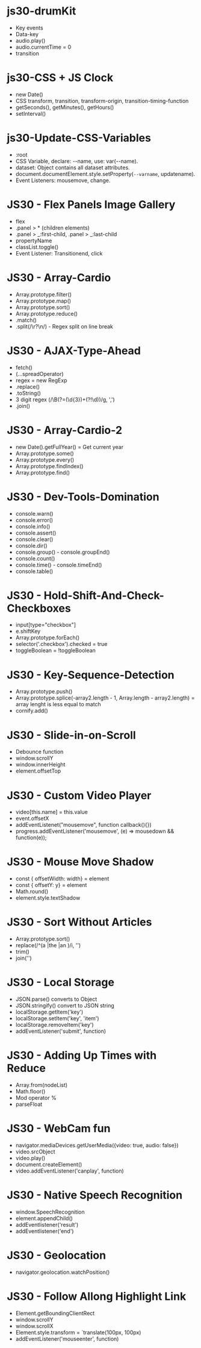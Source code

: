 # js30-drumKit

- Key events
- Data-key
- audio.play()
- audio.currentTime = 0
- transition

# js30-CSS + JS Clock

- new Date()
- CSS transform, transition, transform-origin, transition-timing-function
- getSeconds(), getMinutes(), getHours()
- setInterval()

# js30-Update-CSS-Variables

- :root
- CSS Variable, declare: --name, use: var(--name).
- dataset: Object contains all dataset attributes.
- document.documentElement.style.setProperty(`--varname`, updatename).
- Event Listeners: mousemove, change.

# JS30 - Flex Panels Image Gallery

- flex
- .panel > \* (children elements)
- .panel > _:first-child, .panel > _:last-child
- propertyName
- classList.toggle()
- Event Listener: Transitionend, click

# JS30 - Array-Cardio

- Array.prototype.filter()
- Array.prototype.map()
- Array.prototype.sort()
- Array.prototype.reduce()
- .match()
- .split(/\r?\n/) - Regex split on line break

# JS30 - AJAX-Type-Ahead

- fetch()
- (...spreadOperator)
- regex = new RegExp
- .replace()
- .toString()
- 3 digit regex (/\B(?=(\d{3})+(?!\d))/g, ',')
- .join()

# JS30 - Array-Cardio-2

- new Date().getFullYear() = Get current year
- Array.prototype.some()
- Array.prototype.every()
- Array.prototype.findIndex()
- Array.prototype.find()

# JS30 - Dev-Tools-Domination

- console.warn()
- console.error()
- console.info()
- console.assert()
- console.clear()
- console.dir()
- console.group() - console.groupEnd()
- console.count()
- console.time() - console.timeEnd()
- console.table()

# JS30 - Hold-Shift-And-Check-Checkboxes

- input[type="checkbox"]
- e.shiftKey
- Array.prototype.forEach()
- selector('.checkbox').checked = true
- toggleBoolean = !toggleBoolean

# JS30 - Key-Sequence-Detection

- Array.prototype.push()
- Array.prototype.splice(-array2.length - 1, Array.length - array2.length) = array lenght is less equal to match
- cornify.add()

# JS30 - Slide-in-on-Scroll

- Debounce function
- window.scrollY
- window.innerHeight
- element.offsetTop

# JS30 - Custom Video Player

- video[this.name] = this.value
- event.offsetX
- addEventListenet("mousemove", function callback(){})
- progress.addEventListener('mousemove', (e) => mousedown && function(e));

# JS30 - Mouse Move Shadow

- const { offsetWidth: width} = element
- const { offsetY: y} = element
- Math.round()
- element.style.textShadow

# JS30 - Sort Without Articles
- Array.prototype.sort()
- replace(/^(a |the |an )/i, '')
- trim()
- join('')

# JS30 - Local Storage
- JSON.parse() converts to Object
- JSON.stringify() convert to JSON string
- localStorage.getItem('key')
- localStorage.setItem('key', 'item')
- localStorage.removeItem('key')
- addEventListener('submit', function)

# JS30 - Adding Up Times with Reduce
- Array.from(nodeList)
- Math.floor()
- Mod operator %
- parseFloat

# JS30 - WebCam fun
- navigator.mediaDevices.getUserMedia({video: true, audio: false})
- video.srcObject 
- video.play()
- document.createElement()
- video.addEventListener('canplay', function)

# JS30 - Native Speech Recognition
- window.SpeechRecognition
- element.appendChild()
- addEventlistener('result')
- addEventlistener('end')

# JS30 - Geolocation
- navigator.geolocation.watchPosition()

# JS30 - Follow Allong Highlight Link
- Element.getBoundingClientRect
- window.scrollY
- window.scrollX
- Element.style.transform = `translate(100px, 100px)
- addEventListener('mouseenter', function)